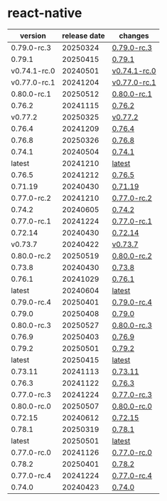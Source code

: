 # react-native	


|version|release date|changes|
|---|---|---|
|0.79.0-rc.3|20250324|[0.79.0-rc.3](./0.79.0-rc.3-20250324.md)|
|0.79.1|20250415|[0.79.1](./0.79.1-20250415.md)|
|v0.74.1-rc.0|20240501|[v0.74.1-rc.0](./v0.74.1-rc.0-20240501.md)|
|v0.77.0-rc.1|20241204|[v0.77.0-rc.1](./v0.77.0-rc.1-20241204.md)|
|0.80.0-rc.1|20250512|[0.80.0-rc.1](./0.80.0-rc.1-20250512.md)|
|0.76.2|20241115|[0.76.2](./0.76.2-20241115.md)|
|v0.77.2|20250325|[v0.77.2](./v0.77.2-20250325.md)|
|0.76.4|20241209|[0.76.4](./0.76.4-20241209.md)|
|0.76.8|20250326|[0.76.8](./0.76.8-20250326.md)|
|0.74.1|20240504|[0.74.1](./0.74.1-20240504.md)|
|latest|20241210|[latest](./latest-20241210.md)|
|0.76.5|20241212|[0.76.5](./0.76.5-20241212.md)|
|0.71.19|20240430|[0.71.19](./0.71.19-20240430.md)|
|0.77.0-rc.2|20241210|[0.77.0-rc.2](./0.77.0-rc.2-20241210.md)|
|0.74.2|20240605|[0.74.2](./0.74.2-20240605.md)|
|0.77.0-rc.1|20241224|[0.77.0-rc.1](./0.77.0-rc.1-20241224.md)|
|0.72.14|20240430|[0.72.14](./0.72.14-20240430.md)|
|v0.73.7|20240422|[v0.73.7](./v0.73.7-20240422.md)|
|0.80.0-rc.2|20250519|[0.80.0-rc.2](./0.80.0-rc.2-20250519.md)|
|0.73.8|20240430|[0.73.8](./0.73.8-20240430.md)|
|0.76.1|20241029|[0.76.1](./0.76.1-20241029.md)|
|latest|20240604|[latest](./latest-20240604.md)|
|0.79.0-rc.4|20250401|[0.79.0-rc.4](./0.79.0-rc.4-20250401.md)|
|0.79.0|20250408|[0.79.0](./0.79.0-20250408.md)|
|0.80.0-rc.3|20250527|[0.80.0-rc.3](./0.80.0-rc.3-20250527.md)|
|0.76.9|20250403|[0.76.9](./0.76.9-20250403.md)|
|0.79.2|20250501|[0.79.2](./0.79.2-20250501.md)|
|latest|20250415|[latest](./latest-20250415.md)|
|0.73.11|20241113|[0.73.11](./0.73.11-20241113.md)|
|0.76.3|20241122|[0.76.3](./0.76.3-20241122.md)|
|0.77.0-rc.3|20241224|[0.77.0-rc.3](./0.77.0-rc.3-20241224.md)|
|0.80.0-rc.0|20250507|[0.80.0-rc.0](./0.80.0-rc.0-20250507.md)|
|0.72.15|20240612|[0.72.15](./0.72.15-20240612.md)|
|0.78.1|20250319|[0.78.1](./0.78.1-20250319.md)|
|latest|20250501|[latest](./latest-20250501.md)|
|0.77.0-rc.0|20241126|[0.77.0-rc.0](./0.77.0-rc.0-20241126.md)|
|0.78.2|20250401|[0.78.2](./0.78.2-20250401.md)|
|0.77.0-rc.4|20241224|[0.77.0-rc.4](./0.77.0-rc.4-20241224.md)|
|0.74.0|20240423|[0.74.0](./0.74.0-20240423.md)|
